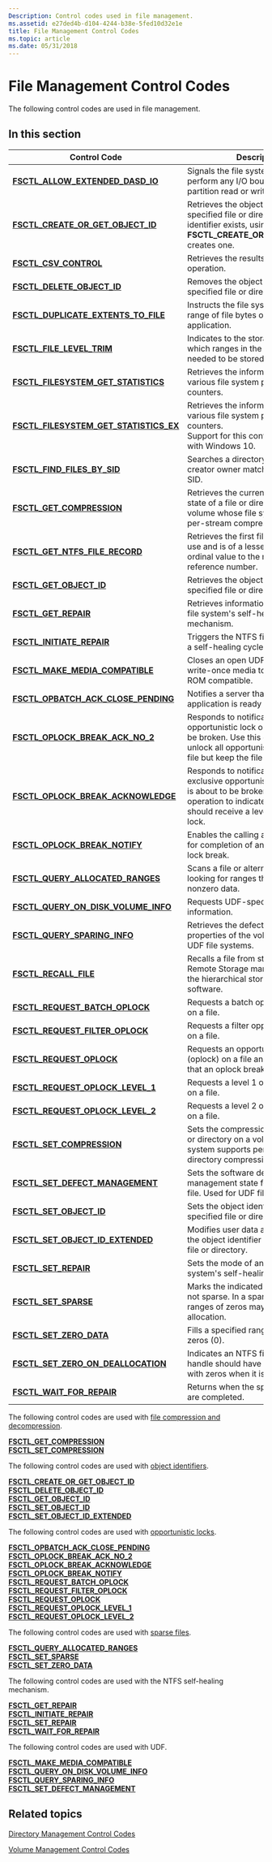 ```yaml
---
Description: Control codes used in file management.
ms.assetid: e27ded4b-d104-4244-b38e-5fed10d32e1e
title: File Management Control Codes
ms.topic: article
ms.date: 05/31/2018
---
```


# File Management Control Codes

The following control codes are used in file management.

## In this section



| Control Code                                                                                    | Description                                                                                                                                                                                         |
|-------------------------------------------------------------------------------------------------|-----------------------------------------------------------------------------------------------------------------------------------------------------------------------------------------------------|
| [**FSCTL\_ALLOW\_EXTENDED\_DASD\_IO**](/windows/win32/api/winioctl/ni-winioctl-fsctl_allow_extended_dasd_io)<br/>             | Signals the file system driver not to perform any I/O boundary checks on partition read or write calls.<br/>                                                                                  |
| [**FSCTL\_CREATE\_OR\_GET\_OBJECT\_ID**](/windows/win32/api/winioctl/ni-winioctl-fsctl_create_or_get_object_id)<br/>          | Retrieves the object identifier for the specified file or directory. If no object identifier exists, using **FSCTL\_CREATE\_OR\_GET\_OBJECT\_ID** creates one.<br/>                           |
| [**FSCTL\_CSV\_CONTROL**](/windows/win32/api/winioctl/ni-winioctl-fsctl_csv_control)<br/>                                     | Retrieves the results of a CSV control operation.<br/>                                                                                                                                        |
| [**FSCTL\_DELETE\_OBJECT\_ID**](/windows/win32/api/winioctl/ni-winioctl-fsctl_delete_object_id)<br/>                          | Removes the object identifier from a specified file or directory.<br/>                                                                                                                        |
| [**FSCTL\_DUPLICATE\_EXTENTS\_TO\_FILE**](/windows/win32/api/winioctl/ni-winioctl-fsctl_duplicate_extents_to_file)<br/>       | Instructs the file system to copy a range of file bytes on behalf of an application.<br/>                                                                                                     |
| [**FSCTL\_FILE\_LEVEL\_TRIM**](/windows/win32/api/winioctl/ni-winioctl-fsctl_file_level_trim)<br/>                            | Indicates to the storage system which ranges in the file are not needed to be stored.<br/>                                                                                                    |
| [**FSCTL\_FILESYSTEM\_GET\_STATISTICS**](/windows/win32/api/winioctl/ni-winioctl-fsctl_filesystem_get_statistics)<br/>        | Retrieves the information from various file system performance counters.<br/>                                                                                                                 |
| [**FSCTL\_FILESYSTEM\_GET\_STATISTICS\_EX**](/windows/win32/api/winioctl/ni-winioctl-fsctl_filesystem_get_statistics_ex)<br/> | Retrieves the information from various file system performance counters.<br/> Support for this control code started with Windows 10.<br/>                                               |
| [**FSCTL\_FIND\_FILES\_BY\_SID**](/windows/win32/api/winioctl/ni-winioctl-fsctl_find_files_by_sid)<br/>                       | Searches a directory for a file whose creator owner matches the specified SID.<br/>                                                                                                           |
| [**FSCTL\_GET\_COMPRESSION**](/windows/win32/api/winioctl/ni-winioctl-fsctl_get_compression)<br/>                             | Retrieves the current compression state of a file or directory on a volume whose file system supports per-stream compression.<br/>                                                            |
| [**FSCTL\_GET\_NTFS\_FILE\_RECORD**](/windows/win32/api/winioctl/ni-winioctl-fsctl_get_ntfs_file_record)<br/>                 | Retrieves the first file record that is in use and is of a lesser than or equal ordinal value to the requested file reference number.<br/>                                                    |
| [**FSCTL\_GET\_OBJECT\_ID**](/windows/win32/api/winioctl/ni-winioctl-fsctl_get_object_id)<br/>                                | Retrieves the object identifier for the specified file or directory.<br/>                                                                                                                     |
| [**FSCTL\_GET\_REPAIR**](/windows/win32/api/winioctl/ni-winioctl-fsctl_get_repair)<br/>                                       | Retrieves information about the NTFS file system's self-healing mechanism.<br/>                                                                                                               |
| [**FSCTL\_INITIATE\_REPAIR**](/windows/win32/api/winioctl/ni-winioctl-fsctl_initiate_repair)<br/>                             | Triggers the NTFS file system to start a self-healing cycle on a single file.<br/>                                                                                                            |
| [**FSCTL\_MAKE\_MEDIA\_COMPATIBLE**](/windows/win32/api/winioctl/ni-winioctl-fsctl_make_media_compatible)<br/>                | Closes an open UDF session on write-once media to make the media ROM compatible.<br/>                                                                                                         |
| [**FSCTL\_OPBATCH\_ACK\_CLOSE\_PENDING**](/windows/win32/api/winioctl/ni-winioctl-fsctl_opbatch_ack_close_pending)<br/>       | Notifies a server that a client application is ready to close a file.<br/>                                                                                                                    |
| [**FSCTL\_OPLOCK\_BREAK\_ACK\_NO\_2**](/windows/win32/api/winioctl/ni-winioctl-fsctl_oplock_break_ack_no_2)<br/>              | Responds to notification that an opportunistic lock on a file is about to be broken. Use this operation to unlock all opportunistic locks on the file but keep the file open.<br/>            |
| [**FSCTL\_OPLOCK\_BREAK\_ACKNOWLEDGE**](/windows/win32/api/winioctl/ni-winioctl-fsctl_oplock_break_acknowledge)<br/>          | Responds to notification that an exclusive opportunistic lock on a file is about to be broken. Use this operation to indicate that the file should receive a level 2 opportunistic lock.<br/> |
| [**FSCTL\_OPLOCK\_BREAK\_NOTIFY**](/windows/win32/api/winioctl/ni-winioctl-fsctl_oplock_break_notify)<br/>                    | Enables the calling application to wait for completion of an opportunistic lock break.<br/>                                                                                                   |
| [**FSCTL\_QUERY\_ALLOCATED\_RANGES**](/windows/win32/api/winioctl/ni-winioctl-fsctl_query_allocated_ranges)<br/>              | Scans a file or alternate stream looking for ranges that may contain nonzero data.<br/>                                                                                                       |
| [**FSCTL\_QUERY\_ON\_DISK\_VOLUME\_INFO**](/windows/win32/api/winioctl/ni-winioctl-fsctl_query_on_disk_volume_info)<br/>      | Requests UDF-specific volume information.<br/>                                                                                                                                                |
| [**FSCTL\_QUERY\_SPARING\_INFO**](/windows/win32/api/winioctl/ni-winioctl-fsctl_query_sparing_info)<br/>                      | Retrieves the defect management properties of the volume. Used for UDF file systems.<br/>                                                                                                     |
| [**FSCTL\_RECALL\_FILE**](/windows/win32/api/winioctl/ni-winioctl-fsctl_recall_file)<br/>                                     | Recalls a file from storage media that Remote Storage manages, which is the hierarchical storage management software.<br/>                                                                    |
| [**FSCTL\_REQUEST\_BATCH\_OPLOCK**](/windows/win32/api/winioctl/ni-winioctl-fsctl_request_batch_oplock)<br/>                  | Requests a batch opportunistic lock on a file.<br/>                                                                                                                                           |
| [**FSCTL\_REQUEST\_FILTER\_OPLOCK**](/windows/win32/api/winioctl/ni-winioctl-fsctl_request_filter_oplock)<br/>                | Requests a filter opportunistic lock on a file.<br/>                                                                                                                                          |
| [**FSCTL\_REQUEST\_OPLOCK**](/windows/win32/api/winioctl/ni-winioctl-fsctl_request_oplock)<br/>                               | Requests an opportunistic lock (oplock) on a file and acknowledges that an oplock break has occurred.<br/>                                                                                    |
| [**FSCTL\_REQUEST\_OPLOCK\_LEVEL\_1**](/windows/win32/api/winioctl/ni-winioctl-fsctl_request_oplock_level_1)<br/>             | Requests a level 1 opportunistic lock on a file.<br/>                                                                                                                                         |
| [**FSCTL\_REQUEST\_OPLOCK\_LEVEL\_2**](/windows/win32/api/winioctl/ni-winioctl-fsctl_request_oplock_level_2)<br/>             | Requests a level 2 opportunistic lock on a file.<br/>                                                                                                                                         |
| [**FSCTL\_SET\_COMPRESSION**](/windows/win32/api/winioctl/ni-winioctl-fsctl_set_compression)<br/>                             | Sets the compression state of a file or directory on a volume whose file system supports per-file and per-directory compression.<br/>                                                         |
| [**FSCTL\_SET\_DEFECT\_MANAGEMENT**](/windows/win32/api/winioctl/ni-winioctl-fsctl_set_defect_management)<br/>                | Sets the software defect management state for the specified file. Used for UDF file systems.<br/>                                                                                             |
| [**FSCTL\_SET\_OBJECT\_ID**](/windows/win32/api/winioctl/ni-winioctl-fsctl_set_object_id)<br/>                                | Sets the object identifier for the specified file or directory.<br/>                                                                                                                          |
| [**FSCTL\_SET\_OBJECT\_ID\_EXTENDED**](/windows/win32/api/winioctl/ni-winioctl-fsctl_set_object_id_extended)<br/>             | Modifies user data associated with the object identifier for the specified file or directory.<br/>                                                                                            |
| [**FSCTL\_SET\_REPAIR**](/windows/win32/api/winioctl/ni-winioctl-fsctl_set_repair)<br/>                                       | Sets the mode of an NTFS file system's self-healing capability.<br/>                                                                                                                          |
| [**FSCTL\_SET\_SPARSE**](/windows/win32/api/winioctl/ni-winioctl-fsctl_set_sparse)<br/>                                       | Marks the indicated file as sparse or not sparse. In a sparse file, large ranges of zeros may not require disk allocation.<br/>                                                               |
| [**FSCTL\_SET\_ZERO\_DATA**](/windows/win32/api/winioctl/ni-winioctl-fsctl_set_zero_data)<br/>                                | Fills a specified range of a file with zeros (0).<br/>                                                                                                                                        |
| [**FSCTL\_SET\_ZERO\_ON\_DEALLOCATION**](/windows/win32/api/winioctl/ni-winioctl-fsctl_set_zero_on_deallocation)<br/>         | Indicates an NTFS file system file handle should have its clusters filled with zeros when it is deallocated.<br/>                                                                             |
| [**FSCTL\_WAIT\_FOR\_REPAIR**](/windows/win32/api/winioctl/ni-winioctl-fsctl_wait_for_repair)<br/>                            | Returns when the specified repairs are completed.<br/>                                                                                                                                        |



 

The following control codes are used with [file compression and decompression](file-compression-and-decompression.md).

<dl>

[**FSCTL\_GET\_COMPRESSION**](/windows/win32/api/winioctl/ni-winioctl-fsctl_get_compression)  
[**FSCTL\_SET\_COMPRESSION**](/windows/win32/api/winioctl/ni-winioctl-fsctl_set_compression)  
</dl>

The following control codes are used with [object identifiers](distributed-link-tracking-and-object-identifiers.md).

<dl>

[**FSCTL\_CREATE\_OR\_GET\_OBJECT\_ID**](/windows/win32/api/winioctl/ni-winioctl-fsctl_create_or_get_object_id)  
[**FSCTL\_DELETE\_OBJECT\_ID**](/windows/win32/api/winioctl/ni-winioctl-fsctl_delete_object_id)  
[**FSCTL\_GET\_OBJECT\_ID**](/windows/win32/api/winioctl/ni-winioctl-fsctl_get_object_id)  
[**FSCTL\_SET\_OBJECT\_ID**](/windows/win32/api/winioctl/ni-winioctl-fsctl_set_object_id)  
[**FSCTL\_SET\_OBJECT\_ID\_EXTENDED**](/windows/win32/api/winioctl/ni-winioctl-fsctl_set_object_id_extended)  
</dl>

The following control codes are used with [opportunistic locks](opportunistic-locks.md).

<dl>

[**FSCTL\_OPBATCH\_ACK\_CLOSE\_PENDING**](/windows/win32/api/winioctl/ni-winioctl-fsctl_opbatch_ack_close_pending)  
[**FSCTL\_OPLOCK\_BREAK\_ACK\_NO\_2**](/windows/win32/api/winioctl/ni-winioctl-fsctl_oplock_break_ack_no_2)  
[**FSCTL\_OPLOCK\_BREAK\_ACKNOWLEDGE**](/windows/win32/api/winioctl/ni-winioctl-fsctl_oplock_break_acknowledge)  
[**FSCTL\_OPLOCK\_BREAK\_NOTIFY**](/windows/win32/api/winioctl/ni-winioctl-fsctl_oplock_break_notify)  
[**FSCTL\_REQUEST\_BATCH\_OPLOCK**](/windows/win32/api/winioctl/ni-winioctl-fsctl_request_batch_oplock)  
[**FSCTL\_REQUEST\_FILTER\_OPLOCK**](/windows/win32/api/winioctl/ni-winioctl-fsctl_request_filter_oplock)  
[**FSCTL\_REQUEST\_OPLOCK**](/windows/win32/api/winioctl/ni-winioctl-fsctl_request_oplock)  
[**FSCTL\_REQUEST\_OPLOCK\_LEVEL\_1**](/windows/win32/api/winioctl/ni-winioctl-fsctl_request_oplock_level_1)  
[**FSCTL\_REQUEST\_OPLOCK\_LEVEL\_2**](/windows/win32/api/winioctl/ni-winioctl-fsctl_request_oplock_level_2)  
</dl>

The following control codes are used with [sparse files](sparse-files.md).

<dl>

[**FSCTL\_QUERY\_ALLOCATED\_RANGES**](/windows/win32/api/winioctl/ni-winioctl-fsctl_query_allocated_ranges)  
[**FSCTL\_SET\_SPARSE**](/windows/win32/api/winioctl/ni-winioctl-fsctl_set_sparse)  
[**FSCTL\_SET\_ZERO\_DATA**](/windows/win32/api/winioctl/ni-winioctl-fsctl_set_zero_data)  
</dl>

The following control codes are used with the NTFS self-healing mechanism.

<dl>

[**FSCTL\_GET\_REPAIR**](/windows/win32/api/winioctl/ni-winioctl-fsctl_get_repair)  
[**FSCTL\_INITIATE\_REPAIR**](/windows/win32/api/winioctl/ni-winioctl-fsctl_initiate_repair)  
[**FSCTL\_SET\_REPAIR**](/windows/win32/api/winioctl/ni-winioctl-fsctl_set_repair)  
[**FSCTL\_WAIT\_FOR\_REPAIR**](/windows/win32/api/winioctl/ni-winioctl-fsctl_wait_for_repair)  
</dl>

The following control codes are used with UDF.

<dl>

[**FSCTL\_MAKE\_MEDIA\_COMPATIBLE**](/windows/win32/api/winioctl/ni-winioctl-fsctl_make_media_compatible)  
[**FSCTL\_QUERY\_ON\_DISK\_VOLUME\_INFO**](/windows/win32/api/winioctl/ni-winioctl-fsctl_query_on_disk_volume_info)  
[**FSCTL\_QUERY\_SPARING\_INFO**](/windows/win32/api/winioctl/ni-winioctl-fsctl_query_sparing_info)  
[**FSCTL\_SET\_DEFECT\_MANAGEMENT**](/windows/win32/api/winioctl/ni-winioctl-fsctl_set_defect_management)  
</dl>

## Related topics

<dl> <dt>

[Directory Management Control Codes](directory-management-control-codes.md)
</dt> <dt>

[Volume Management Control Codes](volume-management-control-codes.md)
</dt> </dl>

 

